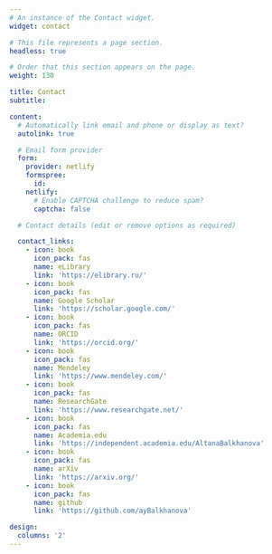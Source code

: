 ```yaml
---
# An instance of the Contact widget.
widget: contact

# This file represents a page section.
headless: true

# Order that this section appears on the page.
weight: 130

title: Contact
subtitle:

content:
  # Automatically link email and phone or display as text?
  autolink: true

  # Email form provider
  form:
    provider: netlify
    formspree:
      id:
    netlify:
      # Enable CAPTCHA challenge to reduce spam?
      captcha: false

  # Contact details (edit or remove options as required)

  contact_links:
    - icon: book
      icon_pack: fas
      name: eLibrary
      link: 'https://elibrary.ru/'
    - icon: book
      icon_pack: fas
      name: Google Scholar
      link: 'https://scholar.google.com/'
    - icon: book
      icon_pack: fas
      name: ORCID
      link: 'https://orcid.org/'
    - icon: book
      icon_pack: fas
      name: Mendeley
      link: 'https://www.mendeley.com/'
    - icon: book
      icon_pack: fas
      name: ResearchGate
      link: 'https://www.researchgate.net/'
    - icon: book
      icon_pack: fas
      name: Academia.edu
      link: 'https://independent.academia.edu/AltanaBalkhanova'
    - icon: book
      icon_pack: fas
      name: arXiv
      link: 'https://arxiv.org/'
    - icon: book
      icon_pack: fas
      name: github
      link: 'https://github.com/ayBalkhanova'

design:
  columns: '2'
---
```

